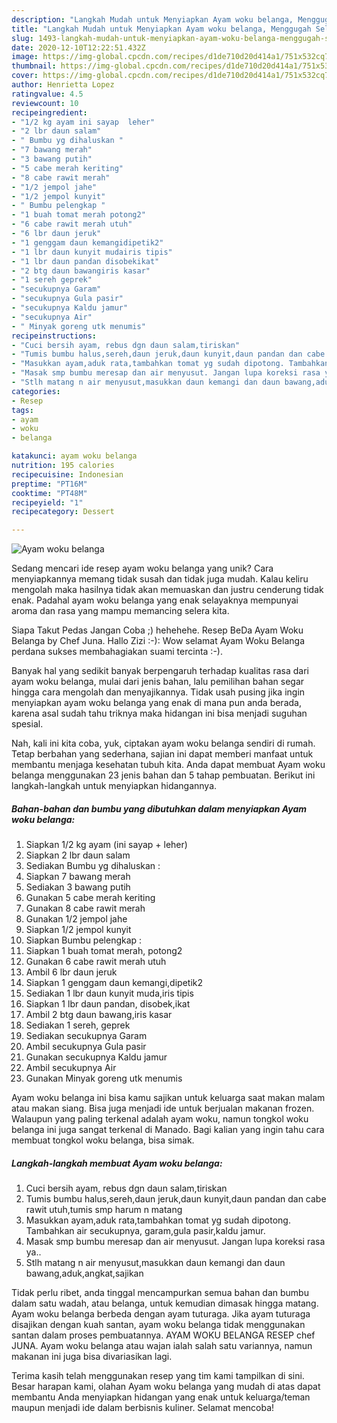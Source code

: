 ```yaml
---
description: "Langkah Mudah untuk Menyiapkan Ayam woku belanga, Menggugah Selera"
title: "Langkah Mudah untuk Menyiapkan Ayam woku belanga, Menggugah Selera"
slug: 1493-langkah-mudah-untuk-menyiapkan-ayam-woku-belanga-menggugah-selera
date: 2020-12-10T12:22:51.432Z
image: https://img-global.cpcdn.com/recipes/d1de710d20d414a1/751x532cq70/ayam-woku-belanga-foto-resep-utama.jpg
thumbnail: https://img-global.cpcdn.com/recipes/d1de710d20d414a1/751x532cq70/ayam-woku-belanga-foto-resep-utama.jpg
cover: https://img-global.cpcdn.com/recipes/d1de710d20d414a1/751x532cq70/ayam-woku-belanga-foto-resep-utama.jpg
author: Henrietta Lopez
ratingvalue: 4.5
reviewcount: 10
recipeingredient:
- "1/2 kg ayam ini sayap  leher"
- "2 lbr daun salam"
- " Bumbu yg dihaluskan "
- "7 bawang merah"
- "3 bawang putih"
- "5 cabe merah keriting"
- "8 cabe rawit merah"
- "1/2 jempol jahe"
- "1/2 jempol kunyit"
- " Bumbu pelengkap "
- "1 buah tomat merah potong2"
- "6 cabe rawit merah utuh"
- "6 lbr daun jeruk"
- "1 genggam daun kemangidipetik2"
- "1 lbr daun kunyit mudairis tipis"
- "1 lbr daun pandan disobekikat"
- "2 btg daun bawangiris kasar"
- "1 sereh geprek"
- "secukupnya Garam"
- "secukupnya Gula pasir"
- "secukupnya Kaldu jamur"
- "secukupnya Air"
- " Minyak goreng utk menumis"
recipeinstructions:
- "Cuci bersih ayam, rebus dgn daun salam,tiriskan"
- "Tumis bumbu halus,sereh,daun jeruk,daun kunyit,daun pandan dan cabe rawit utuh,tumis smp harum n matang"
- "Masukkan ayam,aduk rata,tambahkan tomat yg sudah dipotong. Tambahkan air secukupnya, garam,gula pasir,kaldu jamur."
- "Masak smp bumbu meresap dan air menyusut. Jangan lupa koreksi rasa ya.."
- "Stlh matang n air menyusut,masukkan daun kemangi dan daun bawang,aduk,angkat,sajikan"
categories:
- Resep
tags:
- ayam
- woku
- belanga

katakunci: ayam woku belanga 
nutrition: 195 calories
recipecuisine: Indonesian
preptime: "PT16M"
cooktime: "PT48M"
recipeyield: "1"
recipecategory: Dessert

---
```



![Ayam woku belanga](https://img-global.cpcdn.com/recipes/d1de710d20d414a1/751x532cq70/ayam-woku-belanga-foto-resep-utama.jpg)

Sedang mencari ide resep ayam woku belanga yang unik? Cara menyiapkannya memang tidak susah dan tidak juga mudah. Kalau keliru mengolah maka hasilnya tidak akan memuaskan dan justru cenderung tidak enak. Padahal ayam woku belanga yang enak selayaknya mempunyai aroma dan rasa yang mampu memancing selera kita.

Siapa Takut Pedas Jangan Coba ;) hehehehe. Resep BeDa Ayam Woku Belanga by Chef Juna. Hallo Zizi :-): Wow selamat Ayam Woku Belanga perdana sukses membahagiakan suami tercinta :-).

Banyak hal yang sedikit banyak berpengaruh terhadap kualitas rasa dari ayam woku belanga, mulai dari jenis bahan, lalu pemilihan bahan segar hingga cara mengolah dan menyajikannya. Tidak usah pusing jika ingin menyiapkan ayam woku belanga yang enak di mana pun anda berada, karena asal sudah tahu triknya maka hidangan ini bisa menjadi suguhan spesial.


Nah, kali ini kita coba, yuk, ciptakan ayam woku belanga sendiri di rumah. Tetap berbahan yang sederhana, sajian ini dapat memberi manfaat untuk membantu menjaga kesehatan tubuh kita. Anda dapat membuat Ayam woku belanga menggunakan 23 jenis bahan dan 5 tahap pembuatan. Berikut ini langkah-langkah untuk menyiapkan hidangannya.

<!--inarticleads1-->

##### Bahan-bahan dan bumbu yang dibutuhkan dalam menyiapkan Ayam woku belanga:

1. Siapkan 1/2 kg ayam (ini sayap + leher)
1. Siapkan 2 lbr daun salam
1. Sediakan  Bumbu yg dihaluskan :
1. Siapkan 7 bawang merah
1. Sediakan 3 bawang putih
1. Gunakan 5 cabe merah keriting
1. Gunakan 8 cabe rawit merah
1. Gunakan 1/2 jempol jahe
1. Siapkan 1/2 jempol kunyit
1. Siapkan  Bumbu pelengkap :
1. Siapkan 1 buah tomat merah, potong2
1. Gunakan 6 cabe rawit merah utuh
1. Ambil 6 lbr daun jeruk
1. Siapkan 1 genggam daun kemangi,dipetik2
1. Sediakan 1 lbr daun kunyit muda,iris tipis
1. Siapkan 1 lbr daun pandan, disobek,ikat
1. Ambil 2 btg daun bawang,iris kasar
1. Sediakan 1 sereh, geprek
1. Sediakan secukupnya Garam
1. Ambil secukupnya Gula pasir
1. Gunakan secukupnya Kaldu jamur
1. Ambil secukupnya Air
1. Gunakan  Minyak goreng utk menumis


Ayam woku belanga ini bisa kamu sajikan untuk keluarga saat makan malam atau makan siang. Bisa juga menjadi ide untuk berjualan makanan frozen. Walaupun yang paling terkenal adalah ayam woku, namun tongkol woku belanga ini juga sangat terkenal di Manado. Bagi kalian yang ingin tahu cara membuat tongkol woku belanga, bisa simak. 

<!--inarticleads2-->

##### Langkah-langkah membuat Ayam woku belanga:

1. Cuci bersih ayam, rebus dgn daun salam,tiriskan
1. Tumis bumbu halus,sereh,daun jeruk,daun kunyit,daun pandan dan cabe rawit utuh,tumis smp harum n matang
1. Masukkan ayam,aduk rata,tambahkan tomat yg sudah dipotong. Tambahkan air secukupnya, garam,gula pasir,kaldu jamur.
1. Masak smp bumbu meresap dan air menyusut. Jangan lupa koreksi rasa ya..
1. Stlh matang n air menyusut,masukkan daun kemangi dan daun bawang,aduk,angkat,sajikan


Tidak perlu ribet, anda tinggal mencampurkan semua bahan dan bumbu dalam satu wadah, atau belanga, untuk kemudian dimasak hingga matang. Ayam woku belanga berbeda dengan ayam tuturaga. Jika ayam tuturaga disajikan dengan kuah santan, ayam woku belanga tidak menggunakan santan dalam proses pembuatannya. AYAM WOKU BELANGA RESEP chef JUNA. Ayam woku belanga atau wajan ialah salah satu variannya, namun makanan ini juga bisa divariasikan lagi. 

Terima kasih telah menggunakan resep yang tim kami tampilkan di sini. Besar harapan kami, olahan Ayam woku belanga yang mudah di atas dapat membantu Anda menyiapkan hidangan yang enak untuk keluarga/teman maupun menjadi ide dalam berbisnis kuliner. Selamat mencoba!
